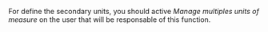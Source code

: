 For define the secondary units, you should active *Manage multiples
units of measure* on the user that will be responsable of this function.
